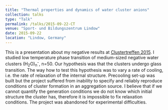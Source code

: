 ```yaml
---
title: "Thermal properties and dynamics of water cluster anions"
collection: talks
type: "Talk"
permalink: /talks/2015-09-22-CT
venue: "Sport- und Bildungszentrum Lindow"
date: 2015-09-22
location: "Lindow, Germany"
---
```


This is a presentation about my negative results at [Clustertreffen 2015](http://web.physik.uni-rostock.de/cluster/clustertreffen/index.html). I studied low temperature phase transition of medium-sized negative water clusters (H<sub>2</sub>O)<sub>n</sub><sup>-</sup>, n=50. Our hypothesis was that the clusters undergo glass transition. The way how to test this hypothesis was to vary a rate of cooling, i.e. the rate of relaxation of the internal structure. Precooling set-up was built but the project suffered from inability to specify and reliably reproduce conditions of cluster formation in an aggregation source. I believe that if we cannot quantify the generation conditions we do not know which initial structure the cluster has, therefore it is impossible to fix relaxation conditions. The project was abandoned for experimental difficulties.
